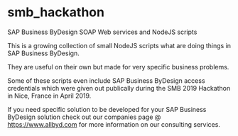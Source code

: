 # smb_hackathon
SAP Business ByDesign SOAP Web services and NodeJS scripts

This is a growing collection of small NodeJS scripts what are doing things in SAP Business ByDesign.

They are useful on their own but made for very specific business problems.

Some of these scripts even include SAP Business ByDesign access credentials which were given out publically during the SMB 2019 Hackathon in Nice, France in April 2019.

If you need specific solution to be developed for your SAP Business ByDesign solution check out our companies page @ https://www.allbyd.com for more information on our consulting services.